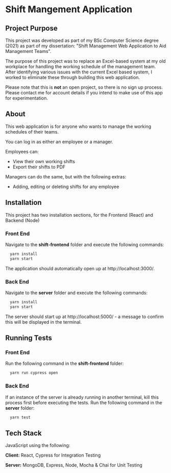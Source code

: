 
# Shift Mangement Application

## Project Purpose
This project was developed as part of my BSc Computer Science degree (2021) as part of my dissertation: "Shift Management Web Application to
Aid Management Teams".

The purpose of this project was to replace an Excel-based system at my old workplace for handling the working schedule of the management team. After identifying various issues with the current Excel based system, I worked to eliminate these through building this web application.

Please note that this is **not** an open project, so there is no sign up process. Please contact me for account details if you intend to make use of this app for experimentation.

## About

This web application is for anyone who wants to manage the working schedules of their teams. 

You can log in as either an employee or a manager.

Employees can:
- View their own working shifts
- Export their shifts to PDF

Managers can do the same, but with the following extras:
- Adding, editing or deleting shifts for any employee

## Installation

This project has two installation sections, for the Frontend (React) and Backend (Node)

### Front End

Navigate to the **shift-frontend** folder and execute the following commands:

```bash
  yarn install
  yarn start
```

The application should automatically open up at http://localhost:3000/.

### Back End

Navigate to the **server** folder and execute the following commands:

```bash
  yarn install
  yarn start
```

The server should start up at http://localhost:5000/ - a message to confirm this will be displayed in the terminal.

    
## Running Tests

### Front End

Run the following command in the **shift-frontend** folder:

```bash
  yarn run cypress open
```

### Back End
If an instance of the server is already running in another terminal, kill this process first before executing the tests. Run the following command in the **server** folder:

```bash
  yarn test
```

## Tech Stack
JavaScript using the following:

**Client:** React, Cypress for Integration Testing

**Server:** MongoDB, Express, Node, Mocha & Chai for Unit Testing

  
